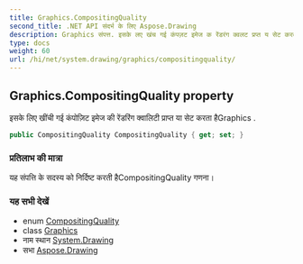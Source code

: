 ```yaml
---
title: Graphics.CompositingQuality
second_title: .NET API संदर्भ के लिए Aspose.Drawing
description: Graphics संपत्त. इसके लए खंच गई कंपज़ट इमेज क रेंडरंग क्वलट प्रप्त य सेट करत हैGraphics .
type: docs
weight: 60
url: /hi/net/system.drawing/graphics/compositingquality/
---
```

## Graphics.CompositingQuality property

इसके लिए खींची गई कंपोज़िट इमेज की रेंडरिंग क्वालिटी प्राप्त या सेट करता हैGraphics .

```csharp
public CompositingQuality CompositingQuality { get; set; }
```

### प्रतिलाभ की मात्रा

यह संपत्ति के सदस्य को निर्दिष्ट करती हैCompositingQuality गणना।

### यह सभी देखें

* enum [CompositingQuality](../../../system.drawing.drawing2d/compositingquality/)
* class [Graphics](../)
* नाम स्थान [System.Drawing](../../graphics/)
* सभा [Aspose.Drawing](../../../)


